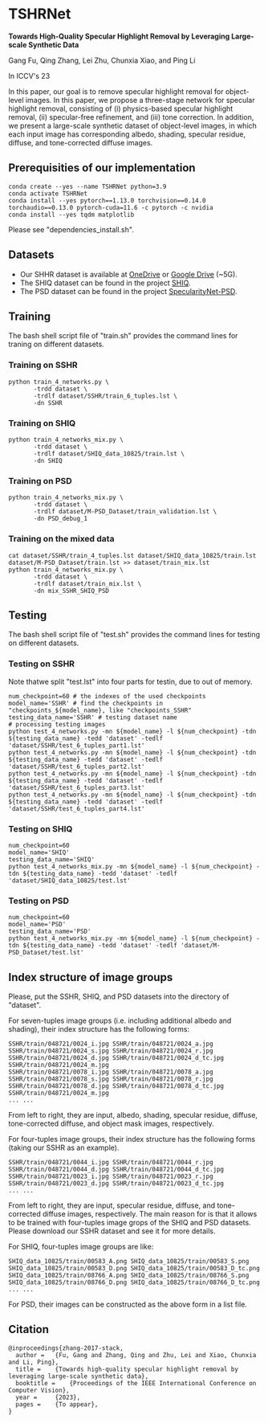 # TSHRNet

**Towards High-Quality Specular Highlight Removal by Leveraging Large-scale Synthetic Data**

Gang Fu, Qing Zhang, Lei Zhu, Chunxia Xiao, and Ping Li

In ICCV's 23

In this paper, our goal is to remove specular highlight removal for object-level images. In this paper, we propose a three-stage network for specular highlight removal, consisting of (i) physics-based specular highlight removal, (ii) specular-free refinement, and (iii) tone correction. In addition, we present a large-scale synthetic dataset of object-level images, in which each input image has corresponding albedo, shading, specular residue, diffuse, and tone-corrected diffuse images.

## Prerequisities of our implementation

```
conda create --yes --name TSHRNet python=3.9
conda activate TSHRNet
conda install --yes pytorch==1.13.0 torchvision==0.14.0 torchaudio==0.13.0 pytorch-cuda=11.6 -c pytorch -c nvidia
conda install --yes tqdm matplotlib
```

Please see "dependencies_install.sh".

## Datasets

* Our SHHR dataset is available at [OneDrive](https://polyuit-my.sharepoint.com/:u:/g/personal/gangfu_polyu_edu_hk/ERVx4DV78jxGq-1HCPmRsssBOYHPvL_eYmKbGMrELxm8uw?e=tdDAeu) or [Google Drive](https://drive.google.com/file/d/1iBBYIvF5ujLuUe6l22eArFRxFPYAPLVR/view?usp=sharing) (~5G).
* The SHIQ dataset can be found in the project [SHIQ](https://github.com/fu123456/SHIQ).
* The PSD dataset can be found in the project [SpecularityNet-PSD](https://github.com/jianweiguo/SpecularityNet-PSD).

## Training

The bash shell script file of "train.sh" provides the command lines for traning on different datasets.

### Training on SSHR

```
python train_4_networks.py \
       -trdd dataset \
       -trdlf dataset/SSHR/train_6_tuples.lst \
       -dn SSHR
```

### Training on SHIQ

```
python train_4_networks_mix.py \
       -trdd dataset \
       -trdlf dataset/SHIQ_data_10825/train.lst \
       -dn SHIQ
```

### Training on PSD

```
python train_4_networks_mix.py \
       -trdd dataset \
       -trdlf dataset/M-PSD_Dataset/train_validation.lst \
       -dn PSD_debug_1
```

### Training on the mixed data

```
cat dataset/SSHR/train_4_tuples.lst dataset/SHIQ_data_10825/train.lst dataset/M-PSD_Dataset/train.lst >> dataset/train_mix.lst
python train_4_networks_mix.py \
       -trdd dataset \
       -trdlf dataset/train_mix.lst \
       -dn mix_SSHR_SHIQ_PSD
```

## Testing

The bash shell script file of "test.sh" provides the command lines for testing on different datasets.

### Testing on SSHR

Note thatwe split "test.lst" into four parts for testin, due to out of memory.

```
num_checkpoint=60 # the indexes of the used checkpoints
model_name='SSHR' # find the checkpoints in "checkpoints_${model_name}, like "checkpoints_SSHR"
testing_data_name='SSHR' # testing dataset name
# processing testing images
python test_4_networks.py -mn ${model_name} -l ${num_checkpoint} -tdn ${testing_data_name} -tedd 'dataset' -tedlf 'dataset/SSHR/test_6_tuples_part1.lst'
python test_4_networks.py -mn ${model_name} -l ${num_checkpoint} -tdn ${testing_data_name} -tedd 'dataset' -tedlf 'dataset/SSHR/test_6_tuples_part2.lst'
python test_4_networks.py -mn ${model_name} -l ${num_checkpoint} -tdn ${testing_data_name} -tedd 'dataset' -tedlf 'dataset/SSHR/test_6_tuples_part3.lst'
python test_4_networks.py -mn ${model_name} -l ${num_checkpoint} -tdn ${testing_data_name} -tedd 'dataset' -tedlf 'dataset/SSHR/test_6_tuples_part4.lst'
```

### Testing on SHIQ

```
num_checkpoint=60
model_name='SHIQ'
testing_data_name='SHIQ'
python test_4_networks_mix.py -mn ${model_name} -l ${num_checkpoint} -tdn ${testing_data_name} -tedd 'dataset' -tedlf 'dataset/SHIQ_data_10825/test.lst'
```

### Testing on PSD

```
num_checkpoint=60
model_name='PSD'
testing_data_name='PSD'
python test_4_networks_mix.py -mn ${model_name} -l ${num_checkpoint} -tdn ${testing_data_name} -tedd 'dataset' -tedlf 'dataset/M-PSD_Dataset/test.lst'
```

## Index structure of image groups

Please, put the SSHR, SHIQ, and PSD datasets into the directory of "dataset".

For seven-tuples image groups (i.e. including additional albedo and shading), their index structure has the following forms:

```
SSHR/train/048721/0024_i.jpg SSHR/train/048721/0024_a.jpg SSHR/train/048721/0024_s.jpg SSHR/train/048721/0024_r.jpg SSHR/train/048721/0024_d.jpg SSHR/train/048721/0024_d_tc.jpg SSHR/train/048721/0024_m.jpg
SSHR/train/048721/0078_i.jpg SSHR/train/048721/0078_a.jpg SSHR/train/048721/0078_s.jpg SSHR/train/048721/0078_r.jpg SSHR/train/048721/0078_d.jpg SSHR/train/048721/0078_d_tc.jpg SSHR/train/048721/0024_m.jpg
... ...

```
From left to right, they are input, albedo, shading, specular residue, diffuse, tone-corrected diffuse, and object mask images, respectively.

For four-tuples image groups, their index structure has the following forms (taking our SSHR as an example).

```
SSHR/train/048721/0044_i.jpg SSHR/train/048721/0044_r.jpg SSHR/train/048721/0044_d.jpg SSHR/train/048721/0044_d_tc.jpg
SSHR/train/048721/0023_i.jpg SSHR/train/048721/0023_r.jpg SSHR/train/048721/0023_d.jpg SSHR/train/048721/0023_d_tc.jpg
... ...
```

From left to right, they are input, specular residue, diffuse, and tone-corrected diffuse images, respectively. The main reason for is that it allows to be trained with four-tuples image grops of the SHIQ and PSD datasets. Please download our SSHR dataset and see it for more details.


For SHIQ, four-tuples image groups are like:

```
SHIQ_data_10825/train/00583_A.png SHIQ_data_10825/train/00583_S.png SHIQ_data_10825/train/00583_D.png SHIQ_data_10825/train/00583_D_tc.png
SHIQ_data_10825/train/08766_A.png SHIQ_data_10825/train/08766_S.png SHIQ_data_10825/train/08766_D.png SHIQ_data_10825/train/08766_D_tc.png
... ...
```

For PSD, their images can be constructed as the above form in a list file.

## Citation

```
@inproceedings{zhang-2017-stack,
  author =	 {Fu, Gang and Zhang, Qing and Zhu, Lei and Xiao, Chunxia and Li, Ping},
  title =	 {Towards high-quality specular highlight removal by leveraging large-scale synthetic data},
  booktitle =	 {Proceedings of the IEEE International Conference on Computer Vision},
  year =	 {2023},
  pages =	 {To appear},
}
```
